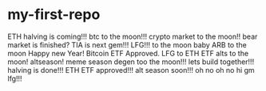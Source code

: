 # my-first-repo
ETH
halving is coming!!!
btc to the moon!!!
crypto market to the moon!!
bear market is finished?
TIA is next gem!!!
LFG!!!
to the moon baby
ARB to the moon
Happy new Year!
Bitcoin ETF Approved.
LFG to ETH ETF
alts to the moon!
altseason!
meme season
degen too the moon!!!
lets build together!!!
halving is done!!!
ETH ETF approved!!!
alt season soon!!!
oh no oh no
hi gm lfg!!!
